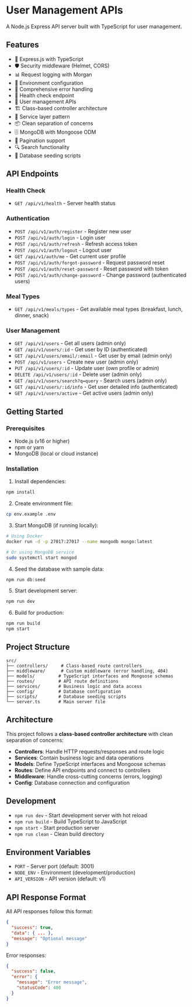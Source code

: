# User Management APIs

A Node.js Express API server built with TypeScript for user management.

## Features

- 🚀 Express.js with TypeScript
- 🛡️ Security middleware (Helmet, CORS)
- 📊 Request logging with Morgan
- 🔧 Environment configuration
- 📝 Comprehensive error handling
- 🏥 Health check endpoint
- 👥 User management APIs
- 🏗️ Class-based controller architecture
- 🔄 Service layer pattern
- 📦 Clean separation of concerns
- 🗄️ MongoDB with Mongoose ODM
- 📄 Pagination support
- 🔍 Search functionality
- 🌱 Database seeding scripts

## API Endpoints

### Health Check
- `GET /api/v1/health` - Server health status

### Authentication
- `POST /api/v1/auth/register` - Register new user
- `POST /api/v1/auth/login` - Login user
- `POST /api/v1/auth/refresh` - Refresh access token
- `POST /api/v1/auth/logout` - Logout user
- `GET /api/v1/auth/me` - Get current user profile
- `POST /api/v1/auth/forgot-password` - Request password reset
- `POST /api/v1/auth/reset-password` - Reset password with token
- `POST /api/v1/auth/change-password` - Change password (authenticated users)

### Meal Types
- `GET /api/v1/meals/types` - Get available meal types (breakfast, lunch, dinner, snack)

### User Management
- `GET /api/v1/users` - Get all users (admin only)
- `GET /api/v1/users/:id` - Get user by ID (authenticated)
- `GET /api/v1/users/email/:email` - Get user by email (admin only)
- `POST /api/v1/users` - Create new user (admin only)
- `PUT /api/v1/users/:id` - Update user (own profile or admin)
- `DELETE /api/v1/users/:id` - Delete user (admin only)
- `GET /api/v1/users/search?q=query` - Search users (admin only)
- `GET /api/v1/users/:id/info` - Get user detailed info (authenticated)
- `GET /api/v1/users/active` - Get active users (admin only)

## Getting Started

### Prerequisites
- Node.js (v16 or higher)
- npm or yarn
- MongoDB (local or cloud instance)

### Installation

1. Install dependencies:
```bash
npm install
```

2. Create environment file:
```bash
cp env.example .env
```

3. Start MongoDB (if running locally):
```bash
# Using Docker
docker run -d -p 27017:27017 --name mongodb mongo:latest

# Or using MongoDB service
sudo systemctl start mongod
```

4. Seed the database with sample data:
```bash
npm run db:seed
```

5. Start development server:
```bash
npm run dev
```

6. Build for production:
```bash
npm run build
npm start
```

## Project Structure

```
src/
├── controllers/     # Class-based route controllers
├── middleware/      # Custom middleware (error handling, 404)
├── models/         # TypeScript interfaces and Mongoose schemas
├── routes/         # API route definitions
├── services/       # Business logic and data access
├── config/         # Database configuration
├── scripts/        # Database seeding scripts
└── server.ts       # Main server file
```

## Architecture

This project follows a **class-based controller architecture** with clean separation of concerns:

- **Controllers**: Handle HTTP requests/responses and route logic
- **Services**: Contain business logic and data operations
- **Models**: Define TypeScript interfaces and Mongoose schemas
- **Routes**: Define API endpoints and connect to controllers
- **Middleware**: Handle cross-cutting concerns (errors, logging)
- **Config**: Database connection and configuration

## Development

- `npm run dev` - Start development server with hot reload
- `npm run build` - Build TypeScript to JavaScript
- `npm start` - Start production server
- `npm run clean` - Clean build directory

## Environment Variables

- `PORT` - Server port (default: 3001)
- `NODE_ENV` - Environment (development/production)
- `API_VERSION` - API version (default: v1)

## API Response Format

All API responses follow this format:

```json
{
  "success": true,
  "data": { ... },
  "message": "Optional message"
}
```

Error responses:

```json
{
  "success": false,
  "error": {
    "message": "Error message",
    "statusCode": 400
  }
}
```
